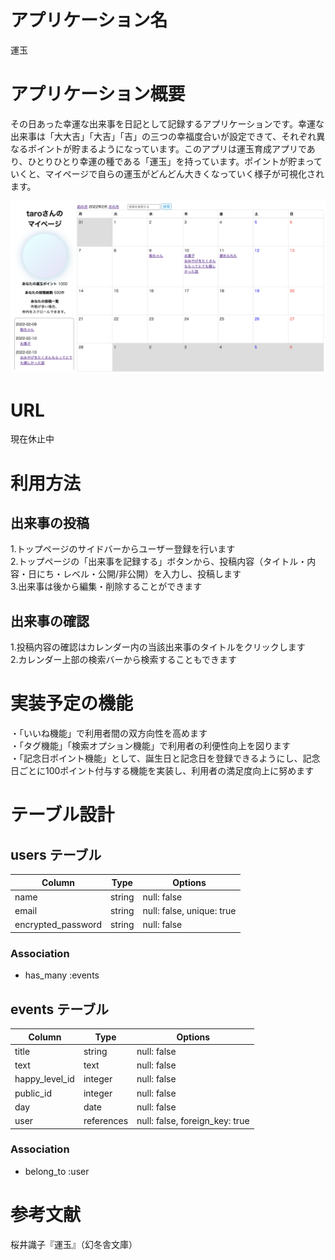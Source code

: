 # アプリケーション名
運玉

# アプリケーション概要
その日あった幸運な出来事を日記として記録するアプリケーションです。幸運な出来事は「大大吉」「大吉」「吉」の三つの幸福度合いが設定できて、それぞれ異なるポイントが貯まるようになっています。このアプリは運玉育成アプリであり、ひとりひとり幸運の種である「運玉」を持っています。ポイントが貯まっていくと、マイページで自らの運玉がどんどん大きくなっていく様子が可視化されます。

![運玉のイメージ](undamaimage.png) 

# URL
現在休止中

# 利用方法
## 出来事の投稿
1.トップページのサイドバーからユーザー登録を行います<br>
2.トップページの「出来事を記録する」ボタンから、投稿内容（タイトル・内容・日にち・レベル・公開/非公開）を入力し、投稿します<br>
3.出来事は後から編集・削除することができます<br>

## 出来事の確認
1.投稿内容の確認はカレンダー内の当該出来事のタイトルをクリックします<br>
2.カレンダー上部の検索バーから検索することもできます<br>

# 実装予定の機能
・「いいね機能」で利用者間の双方向性を高めます<br>
・「タグ機能」「検索オプション機能」で利用者の利便性向上を図ります<br>
・「記念日ポイント機能」として、誕生日と記念日を登録できるようにし、記念日ごとに100ポイント付与する機能を実装し、利用者の満足度向上に努めます<br>

# テーブル設計
## users テーブル

| Column             | Type   | Options                   |
| ------------------ | ------ | ------------------------- |
| name               | string | null: false               |
| email              | string | null: false, unique: true |
| encrypted_password | string | null: false               |

### Association

- has_many :events

## events テーブル

| Column         | Type       | Options                        |
| -------------- | ---------- | ------------------------------ |
| title          | string     | null: false                    |
| text           | text       | null: false                    |
| happy_level_id | integer    | null: false                    |
| public_id      | integer    | null: false                    |
| day            | date       | null: false                    |
| user           | references | null: false, foreign_key: true |

### Association

- belong_to :user

# 参考文献
桜井識子『運玉』（幻冬舎文庫）
